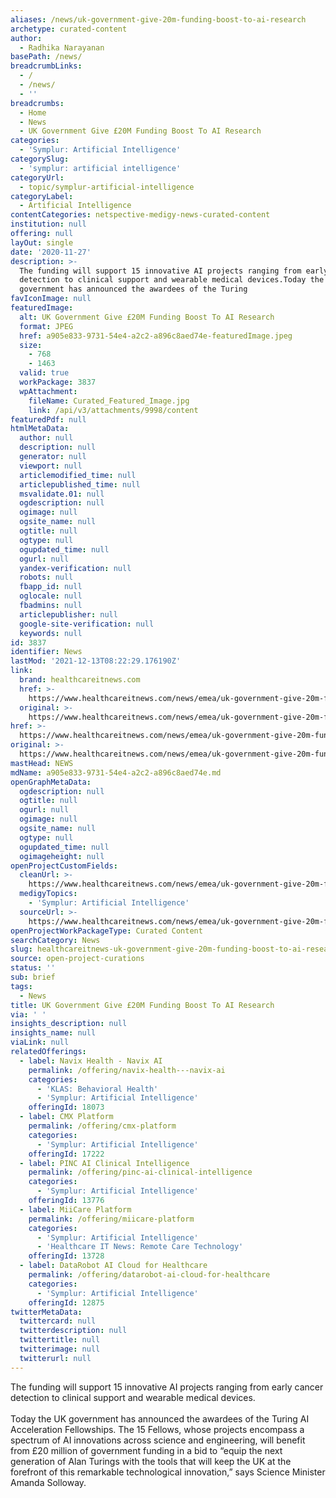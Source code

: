 ```yaml
---
aliases: /news/uk-government-give-20m-funding-boost-to-ai-research
archetype: curated-content
author:
  - Radhika Narayanan
basePath: /news/
breadcrumbLinks:
  - /
  - /news/
  - ''
breadcrumbs:
  - Home
  - News
  - UK Government Give £20M Funding Boost To AI Research
categories:
  - 'Symplur: Artificial Intelligence'
categorySlug:
  - 'symplur: artificial intelligence'
categoryUrl:
  - topic/symplur-artificial-intelligence
categoryLabel:
  - Artificial Intelligence
contentCategories: netspective-medigy-news-curated-content
institution: null
offering: null
layOut: single
date: '2020-11-27'
description: >-
  The funding will support 15 innovative AI projects ranging from early cancer
  detection to clinical support and wearable medical devices.Today the UK
  government has announced the awardees of the Turing
favIconImage: null
featuredImage:
  alt: UK Government Give £20M Funding Boost To AI Research
  format: JPEG
  href: a905e833-9731-54e4-a2c2-a896c8aed74e-featuredImage.jpeg
  size:
    - 768
    - 1463
  valid: true
  workPackage: 3837
  wpAttachment:
    fileName: Curated_Featured_Image.jpg
    link: /api/v3/attachments/9998/content
featuredPdf: null
htmlMetaData:
  author: null
  description: null
  generator: null
  viewport: null
  articlemodified_time: null
  articlepublished_time: null
  msvalidate.01: null
  ogdescription: null
  ogimage: null
  ogsite_name: null
  ogtitle: null
  ogtype: null
  ogupdated_time: null
  ogurl: null
  yandex-verification: null
  robots: null
  fbapp_id: null
  oglocale: null
  fbadmins: null
  articlepublisher: null
  google-site-verification: null
  keywords: null
id: 3837
identifier: News
lastMod: '2021-12-13T08:22:29.176190Z'
link:
  brand: healthcareitnews.com
  href: >-
    https://www.healthcareitnews.com/news/emea/uk-government-give-20m-funding-boost-ai-research
  original: >-
    https://www.healthcareitnews.com/news/emea/uk-government-give-20m-funding-boost-ai-research
href: >-
  https://www.healthcareitnews.com/news/emea/uk-government-give-20m-funding-boost-ai-research
original: >-
  https://www.healthcareitnews.com/news/emea/uk-government-give-20m-funding-boost-ai-research
mastHead: NEWS
mdName: a905e833-9731-54e4-a2c2-a896c8aed74e.md
openGraphMetaData:
  ogdescription: null
  ogtitle: null
  ogurl: null
  ogimage: null
  ogsite_name: null
  ogtype: null
  ogupdated_time: null
  ogimageheight: null
openProjectCustomFields:
  cleanUrl: >-
    https://www.healthcareitnews.com/news/emea/uk-government-give-20m-funding-boost-ai-research
  medigyTopics:
    - 'Symplur: Artificial Intelligence'
  sourceUrl: >-
    https://www.healthcareitnews.com/news/emea/uk-government-give-20m-funding-boost-ai-research
openProjectWorkPackageType: Curated Content
searchCategory: News
slug: healthcareitnews-uk-government-give-20m-funding-boost-to-ai-research
source: open-project-curations
status: ''
sub: brief
tags:
  - News
title: UK Government Give £20M Funding Boost To AI Research
via: ' '
insights_description: null
insights_name: null
viaLink: null
relatedOfferings:
  - label: Navix Health - Navix AI
    permalink: /offering/navix-health---navix-ai
    categories:
      - 'KLAS: Behavioral Health'
      - 'Symplur: Artificial Intelligence'
    offeringId: 18073
  - label: CMX Platform
    permalink: /offering/cmx-platform
    categories:
      - 'Symplur: Artificial Intelligence'
    offeringId: 17222
  - label: PINC AI Clinical Intelligence
    permalink: /offering/pinc-ai-clinical-intelligence
    categories:
      - 'Symplur: Artificial Intelligence'
    offeringId: 13776
  - label: MiiCare Platform
    permalink: /offering/miicare-platform
    categories:
      - 'Symplur: Artificial Intelligence'
      - 'Healthcare IT News: Remote Care Technology'
    offeringId: 13728
  - label: DataRobot AI Cloud for Healthcare
    permalink: /offering/datarobot-ai-cloud-for-healthcare
    categories:
      - 'Symplur: Artificial Intelligence'
    offeringId: 12875
twitterMetaData:
  twittercard: null
  twitterdescription: null
  twittertitle: null
  twitterimage: null
  twitterurl: null
---
```

<p>The funding will support 15 innovative AI projects ranging from early cancer detection to clinical support and wearable medical devices.<br><br>Today the UK government has announced the awardees of the Turing AI Acceleration Fellowships. The 15 Fellows, whose projects encompass a spectrum of AI innovations across science and engineering, will benefit from £20 million of government funding in a bid to “equip the next generation of Alan Turings with the tools that will keep the UK at the forefront of this remarkable technological innovation,” says Science Minister Amanda Solloway.</p>
